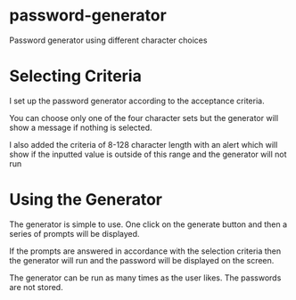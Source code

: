 # password-generator
Password generator using different character choices

# Selecting Criteria
I set up the password generator according to the acceptance criteria.  

You can choose only one of the four character sets but the generator will show a message if nothing is selected.

I also added the criteria of 8-128 character length with an alert which will show if the inputted value is outside of this range and the generator will not run

# Using the Generator
The generator is simple to use.  One click on the generate button and then a series of prompts will be displayed.

If the prompts are answered in accordance with the selection criteria then the generator will run and the password will be displayed on the screen.

The generator can be run as many times as the user likes.  The passwords are not stored.
